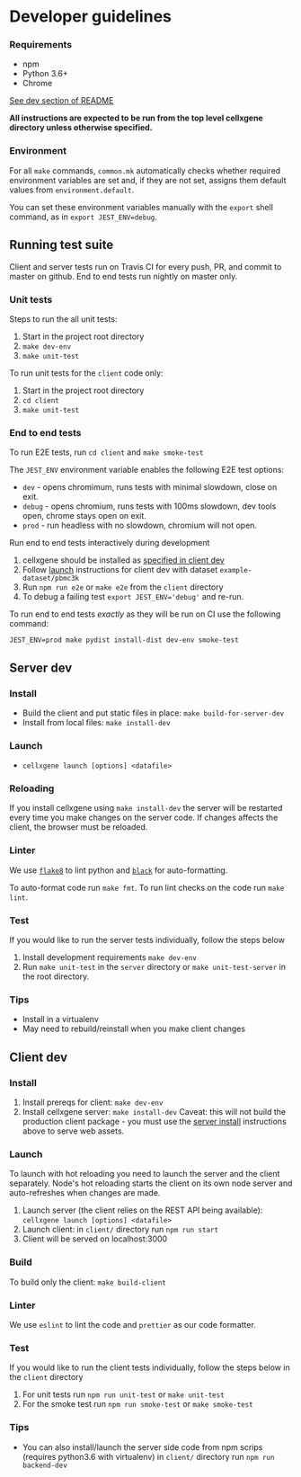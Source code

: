 # Developer guidelines

### Requirements
- npm
- Python 3.6+
- Chrome

[See dev section of README](../README.md)

**All instructions are expected to be run from the top level cellxgene directory unless otherwise specified.**

### Environment

For all `make` commands, `common.mk` automatically checks whether required environment variables are set and, if they are not set, assigns them default values from `environment.default`.

You can set these environment variables manually with the `export` shell command, as in `export JEST_ENV=debug`.

## Running test suite
Client and server tests run on Travis CI for every push, PR, and commit to master on github. End to end tests run nightly on master only. 

### Unit tests
Steps to run the all unit tests:
1. Start in the project root directory
1. `make dev-env`
1. `make unit-test`

To run unit tests for the `client` code only:
1. Start in the project root directory
1. `cd client`
1. `make unit-test`

### End to end tests

To run E2E tests, run `cd client` and `make smoke-test`

The `JEST_ENV` environment variable enables the following E2E test options:
* `dev` - opens chromimum, runs tests with minimal slowdown, close on exit.
* `debug` - opens chromium, runs tests with 100ms slowdown, dev tools open, chrome stays open on exit.
* `prod` - run headless with no slowdown, chromium will not open.

Run end to end tests interactively during development
1. cellxgene should be installed as [specified in client dev](#install-1)
1. Follow [launch](#launch-1) instructions for client dev with dataset `example-dataset/pbmc3k`
1. Run `npm run e2e` or `make e2e` from the `client` directory
1. To debug a failing test `export JEST_ENV='debug'` and re-run.

To run end to end tests _exactly_ as they will be run on CI use the following command:
```
JEST_ENV=prod make pydist install-dist dev-env smoke-test
```

## Server dev
### Install
* Build the client and put static files in place: `make build-for-server-dev`
* Install from local files: `make install-dev`

### Launch
* `cellxgene launch [options] <datafile>`

### Reloading
If you install cellxgene using `make install-dev` the server will be restarted every time you make changes on the server code. If changes affects the client, the browser must be reloaded.

### Linter

We use [`flake8`](https://github.com/PyCQA/flake8) to lint python and [`black`](https://pypi.org/project/black/) for auto-formatting.

To auto-format code run `make fmt`. To run lint checks on the code run `make lint`.

### Test
If you would like to run the server tests individually, follow the steps below
1. Install development requirements `make dev-env`
1. Run `make unit-test` in the `server` directory or `make unit-test-server` in the root directory.

### Tips
* Install in a virtualenv
* May need to rebuild/reinstall when you make client changes

## Client dev
### Install
1. Install prereqs for client: `make dev-env`
2. Install cellxgene server: `make install-dev` Caveat: this will not build the production client package - you must use the [server install](#install) instructions above to serve web assets.

### Launch
To launch with hot reloading you need to launch the server and the client separately. Node's hot reloading starts the client on its own node server and auto-refreshes when changes are made.
1. Launch server (the client relies on the REST API being available): `cellxgene launch [options] <datafile>`
2. Launch client: in `client/` directory run `npm run start`
3. Client will be served on localhost:3000

### Build
To build only the client: `make build-client`

### Linter
We use `eslint` to lint the code and `prettier` as our code formatter.

### Test

If you would like to run the client tests individually, follow the steps below in the `client` directory
1. For unit tests run `npm run unit-test` or `make unit-test`
1. For the smoke test run `npm run smoke-test` or `make smoke-test`

### Tips
* You can also install/launch the server side code from npm scrips (requires python3.6 with virtualenv) in `client/` directory run `npm run backend-dev`


